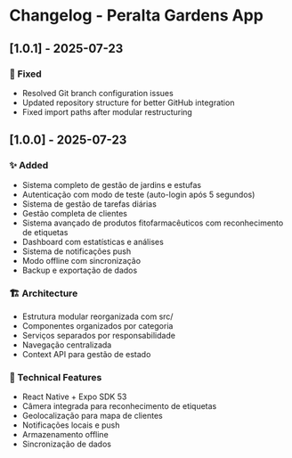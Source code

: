 # Changelog - Peralta Gardens App

## [1.0.1] - 2025-07-23

### 🔧 Fixed
- Resolved Git branch configuration issues
- Updated repository structure for better GitHub integration
- Fixed import paths after modular restructuring

## [1.0.0] - 2025-07-23

### ✨ Added
- Sistema completo de gestão de jardins e estufas
- Autenticação com modo de teste (auto-login após 5 segundos)
- Sistema de gestão de tarefas diárias
- Gestão completa de clientes
- Sistema avançado de produtos fitofarmacêuticos com reconhecimento de etiquetas
- Dashboard com estatísticas e análises
- Sistema de notificações push
- Modo offline com sincronização
- Backup e exportação de dados

### 🏗️ Architecture
- Estrutura modular reorganizada com src/
- Componentes organizados por categoria
- Serviços separados por responsabilidade
- Navegação centralizada
- Context API para gestão de estado

### 🔧 Technical Features
- React Native + Expo SDK 53
- Câmera integrada para reconhecimento de etiquetas
- Geolocalização para mapa de clientes
- Notificações locais e push
- Armazenamento offline
- Sincronização de dados
